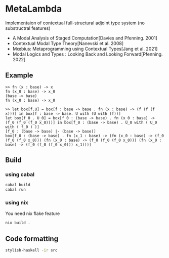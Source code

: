 # MetaLambda
Implementaion of contextual full-structural adjoint type system (no substructral features)

* A Modal Analysis of Staged Computation[Davies and Pfenning. 2001]
* Contextual Modal Type Theory[Nanevski et al. 2008]
* Mœbius: Metaprogramming using Contextual Types[Jang et al. 2021]
* Modal Logics and Types : Looking Back and Looking Forward[Pfenning. 2022]

## Example
```
>> fn (x : base) -> x
fn (x_0 : base) -> x_0
(base -> base)
fn (x_0 : base) -> x_0
```
```
>> let box[f.U] = box[f : base -> base . fn (x : base) -> (f (f (f x)))] in box[f : base -> base. U with (U with (f))]
let box[f_0 . U_0] = box[f_0 : (base -> base) . fn (x_0 : base) -> (f_0 (f_0 (f_0 x_0)))] in box[f_0 : (base -> base) . U_0 with ( U_0 with ( f_0 ) )]
[f_0 : (base -> base) |- (base -> base)]
box[f_0 : (base -> base) . fn (x_1 : base) -> (fn (x_0 : base) -> (f_0 (f_0 (f_0 x_0))) (fn (x_0 : base) -> (f_0 (f_0 (f_0 x_0))) (fn (x_0 : base) -> (f_0 (f_0 (f_0 x_0))) x_1)))]
```

## Build
### using cabal
```sh
cabal build
cabal run
```

### using nix
You need nix flake feature
```sh
nix build .
```

## Code formatting
```sh
stylish-haskell -ir src
```
